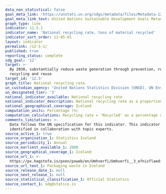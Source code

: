 ```yaml
---
data_non_statistical: false
goal_meta_link: 'https://unstats.un.org/sdgs/metadata/files/Metadata-12-05-01.pdf'
goal_meta_link_text: United Nations Sustainable Development Goals Metadata (pdf 782kB)
graph_type: line
indicator: 12.5.1
indicator_name: 'National recycling rate, tons of material recycled'
indicator_sort_order: 12-05-01
layout: indicator
permalink: /12-5-1/
published: true
reporting_status: complete
sdg_goal: '12'
target: >-
  By 2030, substantially reduce waste generation through prevention, reduction,
  recycling and reuse
target_id: '12.5'
graph_title: National recycling rate
un_custodian_agency: 'United Nations Statistics Division (UNSD), UN Environment (UNEP)'
un_designated_tier: '3'
national_indicator_available: National recycling rate
national_indicator_description: National recycling rate as a proportion of waste collected
national_geographical_coverage: Iceland
computation_units: Percentage (%)
computation_calculations: Recycling rate = 'Recycled' as a percentage of 'Arisings'.
comments_limitations: >-
  Data follows the UN specification for this indicator. This indicator has been
  identified in collaboration with topic experts.
source_active_1: true
source_organisation_1: Statistics Iceland
source_periodicity_1: Annual
source_earliest_available_1: 2008
source_geographical_coverage_1: Iceland
source_url_1: >-
  https://px.hagstofa.is/pxen/pxweb/en/Umhverfi/Umhverfi__3_efnisflaedi__2_urgangur/UMH04111.px
source_url_text_1: Packaging waste in Iceland
source_release_date_1: null
source_next_release_1: null
source_statistical_classification_1: Official Statistics
source_contact_1: sdg@statice.is
---
```

